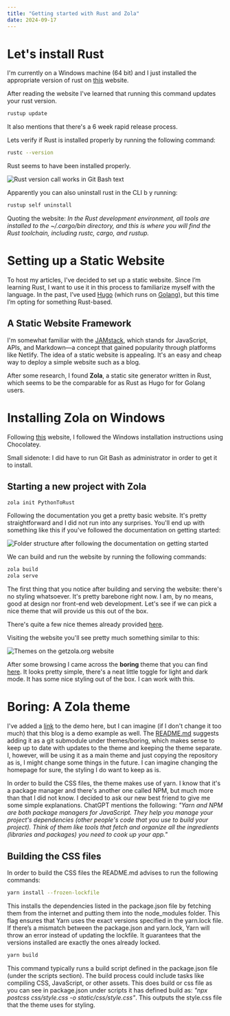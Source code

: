 ```yaml
---
title: "Getting started with Rust and Zola"
date: 2024-09-17
---
```


# Let's install Rust

I'm currently on a Windows machine (64 bit) and I just installed the appropriate version of rust on [this](https://www.rust-lang.org/tools/install) website. 

After reading the website I've learned that running this command  updates your rust version. 

```bash
rustup update
```

It also mentions that there's a 6 week rapid release process. 

Lets verify if Rust is installed properly by running the following command:

```bash
rustc --version
```

Rust seems to have been installed properly.

![Rust version call works in Git Bash text](../../../rust-installed.JPG)


Apparently you can also uninstall rust in the CLI b y running:

```bash
rustup self uninstall
```

Quoting the website: *In the Rust development environment, all tools are installed to the ~/.cargo/bin directory, and this is where you will find the Rust toolchain, including rustc, cargo, and rustup.*

# Setting up a Static Website

To host my articles, I've decided to set up a static website. Since I’m learning Rust, I want to use it in this process to familiarize myself with the language. In the past, I’ve used [Hugo](https://gohugo.io/) (which runs on [Golang](https://go.dev/)), but this time I’m opting for something Rust-based.

## A Static Website Framework

I'm somewhat familiar with the [JAMstack](https://jamstack.org/), which stands for JavaScript, APIs, and Markdown—a concept that gained popularity through platforms like Netlify. The idea of a static website is appealing. It's an easy and cheap way to deploy a simple website such as a blog. 

After some research, I found **Zola**, a static site generator written in Rust, which seems to be the comparable for as Rust as Hugo for for Golang users.

# Installing Zola on Windows

Following [this](https://www.getzola.org/documentation/getting-started/installation/) website, I followed the Windows installation instructions using Chocolatey.

Small sidenote: I did have to run Git Bash as administrator in order to get it to install.

## Starting a new project with Zola

```bash
zola init PythonToRust
```

Following the documentation you get a pretty basic website. 
It's pretty straightforward and I did not run into any surprises.
You'll end up with something like this if you've followed the documentation on getting started:

![Folder structure after following the documentation on getting started](../../../starter-layout.jpg)

We can build and run the website by running the following commands:

```bash
zola build
zola serve
```

The first thing that you notice after building and serving the website: there's no styling whatsoever.
It's pretty barebone right now. I am, by no means, good at design nor front-end web development. 
Let's see if we can pick a nice theme that will provide us this out of the box. 

There's quite a few nice themes already provided [here](https://www.getzola.org/themes/).

Visiting the website you'll see pretty much something similar to this:

![Themes on the getzola.org website](../../../zola-themes.jpg)

After some browsing I came across the **boring** theme that you can find [here](https://www.getzola.org/themes/boring/).
It looks pretty simple, there's a neat little toggle for light and dark mode. It has some nice styling out of the box.
I can work with this.

# Boring: A Zola theme

I've added a [link](https://boring-zola.netlify.app/) to the demo here, but I can imagine (if I don't change it too much) that this blog is a demo example as well. The [README.md](https://github.com/ssiyad/boring) suggests adding it as a git submodule under themes/boring, which makes sense to keep up to date with updates to the theme and keeping the theme separate. I, however, will be using it as a main theme and just copying the repository as is, I might change some things in the future. I can imagine changing the homepage for sure, the styling I do want to keep as is. 

In order to build the CSS files, the theme makes use of yarn. I know that it's a package manager and there's another one called NPM, but much more than that I did not know. I decided to ask our new best friend to give me some simple explanations. ChatGPT mentions the following: *"Yarn and NPM are both package managers for JavaScript. They help you manage your project's dependencies (other people's code that you use to build your project). Think of them like tools that fetch and organize all the ingredients (libraries and packages) you need to cook up your app."*

## Building the CSS files

In order to build the CSS files the README.md advises to run the following commands:

```bash
yarn install --frozen-lockfile
```

This installs the dependencies listed in the package.json file by fetching them from the internet and putting them into the node_modules folder. This flag ensures that Yarn uses the exact versions specified in the yarn.lock file. If there’s a mismatch between the package.json and yarn.lock, Yarn will throw an error instead of updating the lockfile. It guarantees that the versions installed are exactly the ones already locked.

```bash
yarn build
```

This command typically runs a build script defined in the package.json file (under the scripts section).
The build process could include tasks like compiling CSS, JavaScript, or other assets. This does build or css file as you can see in package.json under scripts it has defined build as: *"npx postcss css/style.css -o static/css/style.css"*. This outputs the style.css file that the theme uses for styling.